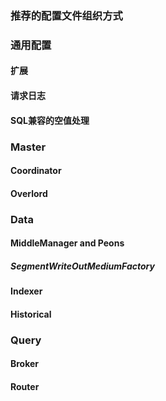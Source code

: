 <!-- toc -->
### 推荐的配置文件组织方式
### 通用配置
#### 扩展
#### 请求日志
#### SQL兼容的空值处理
### Master
#### Coordinator
#### Overlord
### Data
#### MiddleManager and Peons
##### SegmentWriteOutMediumFactory
#### Indexer
#### Historical
### Query
#### Broker
#### Router